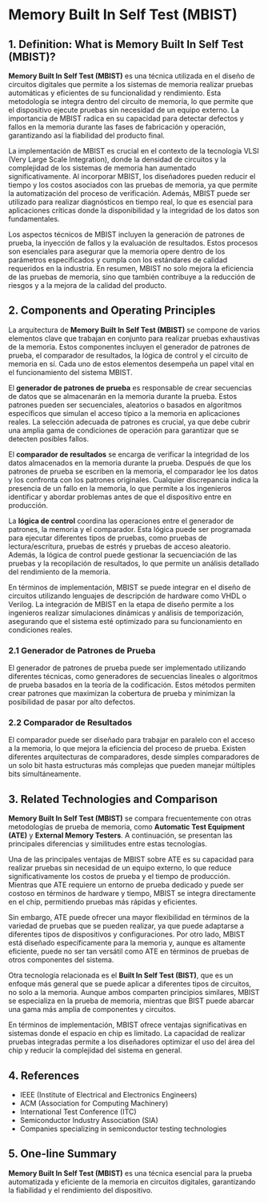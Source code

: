 # Memory Built In Self Test (MBIST)

## 1. Definition: What is **Memory Built In Self Test (MBIST)**?
**Memory Built In Self Test (MBIST)** es una técnica utilizada en el diseño de circuitos digitales que permite a los sistemas de memoria realizar pruebas automáticas y eficientes de su funcionalidad y rendimiento. Esta metodología se integra dentro del circuito de memoria, lo que permite que el dispositivo ejecute pruebas sin necesidad de un equipo externo. La importancia de MBIST radica en su capacidad para detectar defectos y fallos en la memoria durante las fases de fabricación y operación, garantizando así la fiabilidad del producto final.

La implementación de MBIST es crucial en el contexto de la tecnología VLSI (Very Large Scale Integration), donde la densidad de circuitos y la complejidad de los sistemas de memoria han aumentado significativamente. Al incorporar MBIST, los diseñadores pueden reducir el tiempo y los costos asociados con las pruebas de memoria, ya que permite la automatización del proceso de verificación. Además, MBIST puede ser utilizado para realizar diagnósticos en tiempo real, lo que es esencial para aplicaciones críticas donde la disponibilidad y la integridad de los datos son fundamentales.

Los aspectos técnicos de MBIST incluyen la generación de patrones de prueba, la inyección de fallos y la evaluación de resultados. Estos procesos son esenciales para asegurar que la memoria opere dentro de los parámetros especificados y cumpla con los estándares de calidad requeridos en la industria. En resumen, MBIST no solo mejora la eficiencia de las pruebas de memoria, sino que también contribuye a la reducción de riesgos y a la mejora de la calidad del producto.

## 2. Components and Operating Principles
La arquitectura de **Memory Built In Self Test (MBIST)** se compone de varios elementos clave que trabajan en conjunto para realizar pruebas exhaustivas de la memoria. Estos componentes incluyen el generador de patrones de prueba, el comparador de resultados, la lógica de control y el circuito de memoria en sí. Cada uno de estos elementos desempeña un papel vital en el funcionamiento del sistema MBIST.

El **generador de patrones de prueba** es responsable de crear secuencias de datos que se almacenarán en la memoria durante la prueba. Estos patrones pueden ser secuenciales, aleatorios o basados en algoritmos específicos que simulan el acceso típico a la memoria en aplicaciones reales. La selección adecuada de patrones es crucial, ya que debe cubrir una amplia gama de condiciones de operación para garantizar que se detecten posibles fallos.

El **comparador de resultados** se encarga de verificar la integridad de los datos almacenados en la memoria durante la prueba. Después de que los patrones de prueba se escriben en la memoria, el comparador lee los datos y los confronta con los patrones originales. Cualquier discrepancia indica la presencia de un fallo en la memoria, lo que permite a los ingenieros identificar y abordar problemas antes de que el dispositivo entre en producción.

La **lógica de control** coordina las operaciones entre el generador de patrones, la memoria y el comparador. Esta lógica puede ser programada para ejecutar diferentes tipos de pruebas, como pruebas de lectura/escritura, pruebas de estrés y pruebas de acceso aleatorio. Además, la lógica de control puede gestionar la secuenciación de las pruebas y la recopilación de resultados, lo que permite un análisis detallado del rendimiento de la memoria.

En términos de implementación, MBIST se puede integrar en el diseño de circuitos utilizando lenguajes de descripción de hardware como VHDL o Verilog. La integración de MBIST en la etapa de diseño permite a los ingenieros realizar simulaciones dinámicas y análisis de temporización, asegurando que el sistema esté optimizado para su funcionamiento en condiciones reales.

### 2.1 Generador de Patrones de Prueba
El generador de patrones de prueba puede ser implementado utilizando diferentes técnicas, como generadores de secuencias lineales o algoritmos de prueba basados en la teoría de la codificación. Estos métodos permiten crear patrones que maximizan la cobertura de prueba y minimizan la posibilidad de pasar por alto defectos.

### 2.2 Comparador de Resultados
El comparador puede ser diseñado para trabajar en paralelo con el acceso a la memoria, lo que mejora la eficiencia del proceso de prueba. Existen diferentes arquitecturas de comparadores, desde simples comparadores de un solo bit hasta estructuras más complejas que pueden manejar múltiples bits simultáneamente.

## 3. Related Technologies and Comparison
**Memory Built In Self Test (MBIST)** se compara frecuentemente con otras metodologías de prueba de memoria, como **Automatic Test Equipment (ATE)** y **External Memory Testers**. A continuación, se presentan las principales diferencias y similitudes entre estas tecnologías.

Una de las principales ventajas de MBIST sobre ATE es su capacidad para realizar pruebas sin necesidad de un equipo externo, lo que reduce significativamente los costos de prueba y el tiempo de producción. Mientras que ATE requiere un entorno de prueba dedicado y puede ser costoso en términos de hardware y tiempo, MBIST se integra directamente en el chip, permitiendo pruebas más rápidas y eficientes.

Sin embargo, ATE puede ofrecer una mayor flexibilidad en términos de la variedad de pruebas que se pueden realizar, ya que puede adaptarse a diferentes tipos de dispositivos y configuraciones. Por otro lado, MBIST está diseñado específicamente para la memoria y, aunque es altamente eficiente, puede no ser tan versátil como ATE en términos de pruebas de otros componentes del sistema.

Otra tecnología relacionada es el **Built In Self Test (BIST)**, que es un enfoque más general que se puede aplicar a diferentes tipos de circuitos, no solo a la memoria. Aunque ambos comparten principios similares, MBIST se especializa en la prueba de memoria, mientras que BIST puede abarcar una gama más amplia de componentes y circuitos.

En términos de implementación, MBIST ofrece ventajas significativas en sistemas donde el espacio en chip es limitado. La capacidad de realizar pruebas integradas permite a los diseñadores optimizar el uso del área del chip y reducir la complejidad del sistema en general.

## 4. References
- IEEE (Institute of Electrical and Electronics Engineers)
- ACM (Association for Computing Machinery)
- International Test Conference (ITC)
- Semiconductor Industry Association (SIA)
- Companies specializing in semiconductor testing technologies

## 5. One-line Summary
**Memory Built In Self Test (MBIST)** es una técnica esencial para la prueba automatizada y eficiente de la memoria en circuitos digitales, garantizando la fiabilidad y el rendimiento del dispositivo.